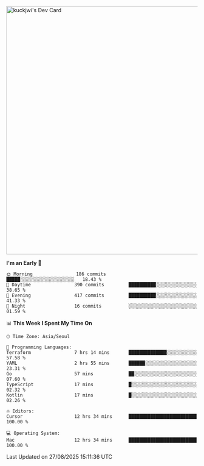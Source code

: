 <a href="https://app.daily.dev/kuckhwancho"><img src="https://api.daily.dev/devcards/v2/efef39c8028947428b3c0b486b9cd9b6.png?r=iz2&type=wide" width="652" alt="kuckjwi's Dev Card"/></a>

<!--START_SECTION:waka-->
**I'm an Early 🐤** 

```text
🌞 Morning                186 commits         █████░░░░░░░░░░░░░░░░░░░░   18.43 % 
🌆 Daytime                390 commits         ██████████░░░░░░░░░░░░░░░   38.65 % 
🌃 Evening                417 commits         ██████████░░░░░░░░░░░░░░░   41.33 % 
🌙 Night                  16 commits          ░░░░░░░░░░░░░░░░░░░░░░░░░   01.59 % 
```


📊 **This Week I Spent My Time On** 

```text
🕑︎ Time Zone: Asia/Seoul

💬 Programming Languages: 
Terraform                7 hrs 14 mins       ██████████████░░░░░░░░░░░   57.58 % 
YAML                     2 hrs 55 mins       ██████░░░░░░░░░░░░░░░░░░░   23.31 % 
Go                       57 mins             ██░░░░░░░░░░░░░░░░░░░░░░░   07.60 % 
TypeScript               17 mins             █░░░░░░░░░░░░░░░░░░░░░░░░   02.32 % 
Kotlin                   17 mins             █░░░░░░░░░░░░░░░░░░░░░░░░   02.26 % 

🔥 Editors: 
Cursor                   12 hrs 34 mins      █████████████████████████   100.00 % 

💻 Operating System: 
Mac                      12 hrs 34 mins      █████████████████████████   100.00 % 
```


 Last Updated on 27/08/2025 15:11:36 UTC
<!--END_SECTION:waka-->
